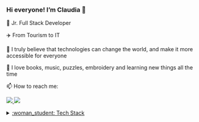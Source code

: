 ### Hi everyone! I’m Claudia 👋


 <p>🌱 Jr. Full Stack Developer </p>
 <p>✈️ From Tourism to IT</p>
 <p>🚀 I truly believe that technologies can change the world, and make it more accessible for everyone</p>
 <p>🧡 I love books, music, puzzles, embroidery and learning new things all the time</p>
 <p>📫 How to reach me:</p>
   <p> <a href="mailto:claudia.glezg@gmail.com" target="_blank"><img src="https://skillicons.dev/icons?i=gmail,"/> 
 <a href="https://www.linkedin.com/in/claudiaglezgarcia/" target="_blank"><img src="https://skillicons.dev/icons?i=linkedin,"/> </p>
  <details>
<summary>:woman_student: Tech Stack</summary>

#### Frontend

 ![Static Badge](https://img.shields.io/badge/HTML5-e34c26?style=flat&logo=HTML5&labelColor=%23ffffff)
 ![Static Badge](https://img.shields.io/badge/CSS-264de4?style=flat&logo=CSS&logoColor=%23264de4&labelColor=%23ffffff)
 ![Static Badge](https://img.shields.io/badge/JavaScript-f0db4f?style=flat&logo=JavaScript&logoColor=%23f0db4f&labelColor=%23323330)
 ![Static Badge](https://img.shields.io/badge/TypeScript-007acc?style=flat&logo=TypeScript&logoColor=%23007acc&labelColor=%23ffffff)
 ![Static Badge](https://img.shields.io/badge/React-61DBFB?style=flat&logo=React&logoColor=%2361DBFB&labelColor=%236c6a6a)
 ![Static Badge](https://img.shields.io/badge/Angular-c3002f?style=flat&logo=Angular&logoColor=%23c3002f&labelColor=%23ffffff)
 ![Static Badge](https://img.shields.io/badge/Bootstrap-8312FA?style=flat&logo=Bootstrap&logoColor=8312FA&labelColor=%23ffffff)
 ![Static Badge](https://img.shields.io/badge/Tailwind%20CSS-06b6d4?style=flat&logo=Tailwind%20CSS&logoColor=06b6d4&labelColor=%23ffffff)
 ![Static Badge](https://img.shields.io/badge/Material%20UI-2196f3?style=flat&logo=MUI&logoColor=2196f3&labelColor=%23ffffff)
 

#### Backend

 ![Static Badge](https://img.shields.io/badge/PHP-787CB5?logo=PHP&labelColor=ffffff&color=787CB5)
 ![Static Badge](https://img.shields.io/badge/Laravel-F05340?logo=Laravel&logoColor=F05340&labelColor=ffffff&color=F05340)
 ![Static Badge](https://img.shields.io/badge/Java-ED8B00?logo=Java&logoColor=ED8B00&color=ED8B00)
 ![Static Badge](https://img.shields.io/badge/Spring-6DB33F?logo=Spring&logoColor=6DB33F&labelColor=ffffff&color=6DB33F)
 

#### Databases

 ![Static Badge](https://img.shields.io/badge/MySQL-00758f?logo=MySQL&logoColor=00758f&labelColor=ffffff&color=00758f)
 ![Static Badge](https://img.shields.io/badge/MongoDB-4DB33D?logo=MongoDB&logoColor=4DB33D&labelColor=ffffff&color=4DB33D)
 

#### Testing

 ![Static Badge](https://img.shields.io/badge/Jest-C21325?logo=Jest&logoColor=C21325&labelColor=ffffff&color=C21325)
 ![Static Badge](https://img.shields.io/badge/Jasmine-8A4182?logo=Jasmine&logoColor=8A4182&labelColor=ffffff&color=8A4182)
 ![Static Badge](https://img.shields.io/badge/PHPUnit-6C9BD1?logoColor=6C9BD1&color=6C9BD1)
 ![Static Badge](https://img.shields.io/badge/Mockito-B8E986?logoColor=B8E986&color=B8E986)


#### APIs

 ![Static Badge](https://img.shields.io/badge/Postman-EF5B25?logo=Postman&logoColor=EF5B25&labelColor=ffffff&color=EF5B25)
 ![Static Badge](https://img.shields.io/badge/Swagger-85EA2D?logo=Swagger&logoColor=85EA2D&labelColor=ffffff&color=85EA2D)


#### Control Version

 ![Static Badge](https://img.shields.io/badge/Git-F1502F?logo=Git&logoColor=F1502F&labelColor=ffffff&color=F1502F)
 ![Static Badge](https://img.shields.io/badge/GitHub-666666?logo=GitHub&logoColor=666666&labelColor=ffffff&color=666666)



#### Deployment

 <img src="https://skillicons.dev/icons?i=netlify,vercel," />

#### Tools

 <img src="https://skillicons.dev/icons?i=vscode,eclipse,figma,notion" />

</details>


    
 


